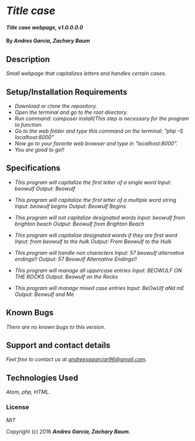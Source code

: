 # _Title case_

#### _Title case webpage, v1.0.0.0.0_

#### By _**Andres Garcia, Zachary Baum**_

## Description
_Small webpage that capitalizes letters and handles certain cases._

## Setup/Installation Requirements

* _Download or clone the repository._
* _Open the terminal and go to the root directory._
* _Run command: composer install(This step is necessary for the program to function._
* _Go to the web folder and type this command on the terminal: "php -S localhost:8000"_
* _Now go to your favorite web browser and type in "localhost:8000"._
* _You are good to go!!_
## Specifications

* _This program will capitalize the first letter of a single word_
_Input: beowulf_
_Output: Beowulf_

* _This program will capitalize the first letter of a multiple word string_
_Input: beowulf begins_
_Output: Beowulf Begins_

* _This program will not capitalize designated words_
_Input: beowulf from brighton beach_
_Output: Beowulf from Brighton Beach_

* _This program will capitalize designated words if they are first word_
_Input: from beowulf to the hulk_
_Output: From Beowulf to the Hulk_

* _This program will handle non characters_
_Input: 57 beowulf alternative endings!!_
_Output: 57 Beowulf Alternative Endings!!_

* _This program will manage all uppercase entries_
_Input: BEOWULF ON THE ROCKS_
_Output: Beowulf on the Rocks_

* _This program will manage mixed case entries_
_Input: BeOwUlf aNd mE_
_Output: Beowulf and Me_

## Known Bugs
_There are no known bugs to this version._
## Support and contact details

_Feel free to contact us at andreesgaarciar96@gmail.com._
## Technologies Used

_Atom, php, HTML._

### License
*MIT*

Copyright (c) 2016 **_Andres Garcia, Zachary Baum._**
